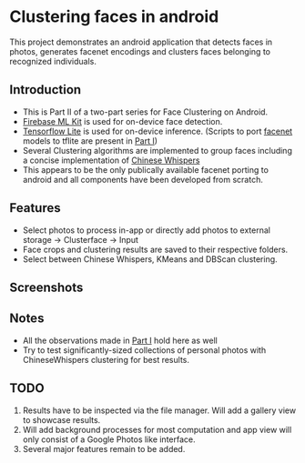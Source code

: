 # Clustering faces in android
This project demonstrates an android application that detects faces in photos, generates facenet encodings 
and clusters faces belonging to recognized individuals.

## Introduction
* This is Part II of a two-part series for Face Clustering on Android.
* [Firebase ML Kit](https://firebase.google.com/products/ml-kit) is used for on-device face detection.
* [Tensorflow Lite](https://www.tensorflow.org/lite) is used for on-device inference. 
(Scripts to port [facenet](https://github.com/davidsandberg/facenet) models to tflite are present in [Part I](https://github.com/njordsir/Clustering-Faces))
* Several Clustering algorithms are implemented to group faces including a concise implementation of [Chinese Whispers](https://en.wikipedia.org/wiki/Chinese_Whispers_(clustering_method))
* This appears to be the only publically available facenet porting to android and all components have been developed from scratch.

## Features
* Select photos to process in-app or directly add photos to external storage -> Clusterface -> Input
* Face crops and clustering results are saved to their respective folders.
* Select between Chinese Whispers, KMeans and DBScan clustering.

## Screenshots

## Notes
* All the observations made in [Part I](https://github.com/njordsir/Clustering-Faces) hold here as well
* Try to test significantly-sized collections of personal photos with ChineseWhispers clustering for best results.

## TODO
1. Results have to be inspected via the file manager. Will add a gallery view to showcase results.
2. Will add background processes for most computation and app view will only consist of a Google Photos like interface.
3. Several major features remain to be added.
